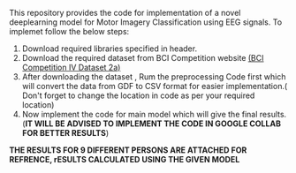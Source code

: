 This repository provides the code for implementation of a novel deeplearning model for Motor Imagery Classification using EEG signals.
To implemet follow the below steps:
1. Download required libraries specified in header.
2. Download the required dataset from BCI Competition website [(BCI Competition IV Dataset 2a)]([url](https://www.bbci.de/competition/download/competition_iv/BCICIV_2a_gdf.zip))
3. After downloading the dataset , Rum the preprocessing Code first which will convert the data from GDF to CSV format for easier implementation.( Don't forget to change the location in code as per your required location)
4. Now implement the code for main model which will give the final results.
(**IT WILL BE ADVISED TO IMPLEMENT THE CODE IN GOOGLE COLLAB FOR BETTER RESULTS**)

**THE RESULTS FOR 9 DIFFERENT PERSONS ARE ATTACHED FOR REFRENCE, rESULTS CALCULATED USING THE GIVEN MODEL**
